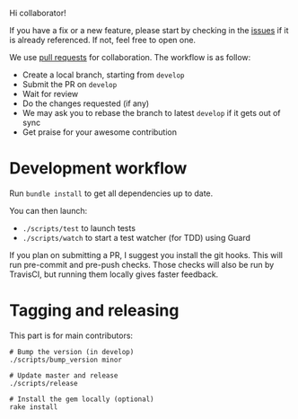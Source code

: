 Hi collaborator!

If you have a fix or a new feature, please start by checking in the
[issues](https://github.com/pixelastic/html-hierarchy-extractor/issues) if it is
already referenced. If not, feel free to open one.

We use [pull requests](https://github.com/pixelastic/html-hierarchy-extractor/pulls)
for collaboration. The workflow is as follow:

- Create a local branch, starting from `develop`
- Submit the PR on `develop`
- Wait for review
- Do the changes requested (if any)
- We may ask you to rebase the branch to latest `develop` if it gets out of sync
- Get praise for your awesome contribution

# Development workflow

Run `bundle install` to get all dependencies up to date.

You can then launch:

- `./scripts/test` to launch tests
- `./scripts/watch` to start a test watcher (for TDD) using Guard

If you plan on submitting a PR, I suggest you install the git hooks. This will
run pre-commit and pre-push checks. Those checks will also be run by TravisCI,
but running them locally gives faster feedback.

# Tagging and releasing

This part is for main contributors:

```
# Bump the version (in develop)
./scripts/bump_version minor

# Update master and release
./scripts/release

# Install the gem locally (optional)
rake install
```
